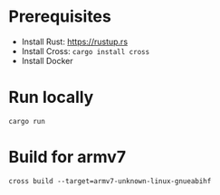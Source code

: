 # Prerequisites

 - Install Rust: https://rustup.rs
 - Install Cross: `cargo install cross`
 - Install Docker

# Run locally

`cargo run`

# Build for armv7

`cross build --target=armv7-unknown-linux-gnueabihf`

